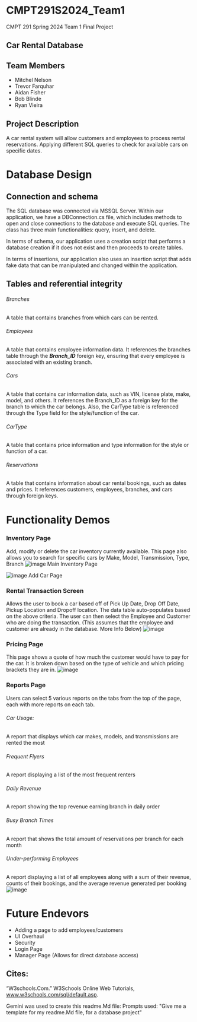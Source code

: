 # CMPT291S2024_Team1
CMPT 291 Spring 2024 Team 1 Final Project

## Car Rental Database

## Team Members
- Mitchel Nelson 
- Trevor Farquhar
- Aidan Fisher
- Bob Blinde
- Ryan Vieira

## Project Description
A car rental system will allow customers and employees to process rental reservations. Applying different SQL queries to check for available cars on specific dates. 

# Database Design
## Connection and schema

The SQL database was connected via MSSQL Server. Within our application, we have a DBConnection.cs file, which includes methods to open and close connections to the database and execute SQL queries. The class has three main functionalities: query, insert, and delete.

In terms of schema, our application uses a creation script that performs a database creation if it does not exist and then proceeds to create tables.

In terms of insertions, our application also uses an insertion script that adds fake data that can be manipulated and changed within the application.

## Tables and referential integrity
###### Branches
A table that contains branches from which cars can be rented.
###### Employees
A table that contains employee information data. It references the branches table through the ***Branch\_ID*** foreign key, ensuring that every employee is associated with an existing branch.
###### Cars
A table that contains car information data, such as VIN, license plate, make, model, and others. It references the Branch_ID as a foreign key for the branch to which the car belongs. Also, the CarType table is referenced through the Type field for the style/function of the car.
###### CarType
A table that contains price information and type information for the style or function of a car.
###### Reservations
A table that contains information about car rental bookings, such as dates and prices. It references customers, employees, branches, and cars through foreign keys.

# Functionality Demos
### Inventory Page
Add, modify or delete the car inventory currently available.
This page also allows you to search for specific cars by Make, Model, Transmission, Type, Branch
![image](https://github.com/Fishington/CMPT291S2024_Team1/assets/76424114/c473ba08-53ca-4115-b67d-a2dafa7b9046)
Main Inventory Page

![image](https://github.com/Fishington/CMPT291S2024_Team1/assets/76424114/4b6459aa-6aee-4d4d-a6b9-4cc193b278c2)
Add Car Page

### Rental Transaction Screen
Allows the user to book a car based off of Pick Up Date, Drop Off Date, Pickup Location and Dropoff location. The data table auto-populates based on the above criteria. The user can then select the Employee and Customer who are doing the transaction. (This assumes that the employee and customer are already in the database. More Info Below)
![image](https://github.com/Fishington/CMPT291S2024_Team1/assets/76424114/f81dbbf3-0ea5-404b-9434-8f6fb10fbaf7)

### Pricing Page
This page shows a quote of how much the customer would have to pay for the car. It is broken down based on the type of vehicle and which pricing brackets they are in.
![image](https://github.com/Fishington/CMPT291S2024_Team1/assets/76424114/99a1071f-7de3-40ef-8657-fa41fc2f8f75)

### Reports Page
Users can select 5 various reports on the tabs from the top of the page, each with more reports on each tab.
###### Car Usage:
A report that displays which car makes, models, and transmissions are rented the most
###### Frequent Flyers
A report displaying a list of the most frequent renters 
###### Daily Revenue
A report showing the top revenue earning branch in daily order
###### Busy Branch Times
A report that shows the total amount of reservations per branch for each month
###### Under-performing Employees
A report displaying a list of all employees along with a sum of their revenue, counts of their bookings, and the average revenue generated per booking
![image](https://github.com/Fishington/CMPT291S2024_Team1/assets/76424114/2c49705c-5a4e-4a20-a7b4-a57cdd3567a1)

# Future Endevors
- Adding a page to add employees/customers
- UI Overhaul
- Security
- Login Page
- Manager Page (Allows for direct database access)

## Cites:

“W3schools.Com.” W3Schools Online Web Tutorials, www.w3schools.com/sql/default.asp. 


Gemini was used to create this readme.Md file:
  Prompts used:
    "Give me a template for my readme.Md file, for a database project"
